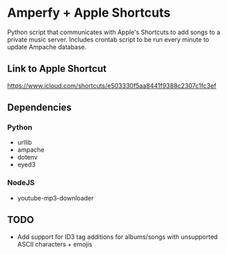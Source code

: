 # Amperfy + Apple Shortcuts
Python script that communicates with Apple's Shortcuts to add songs to a private music server.
Includes crontab script to be run every minute to update Ampache database.

## Link to Apple Shortcut
https://www.icloud.com/shortcuts/e503330f5aa8441f9388c2307c1fc3ef

## Dependencies
### Python
* urllib
* ampache
* dotenv
* eyed3

### NodeJS
* youtube-mp3-downloader

## TODO
* Add support for ID3 tag additions for albums/songs with unsupported ASCII characters + emojis
